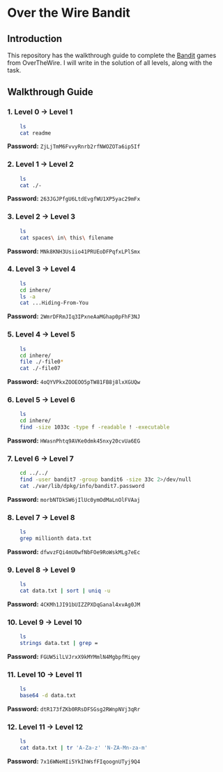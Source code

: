 # Over the Wire Bandit

## Introduction

This repository has the walkthrough guide to complete the [Bandit](https://overthewire.org/wargames/bandit/) games from OverTheWire.
I will write in the solution of all levels, along with the task.

## Walkthrough Guide

### **1. Level 0 -> Level 1**

```bash
    ls
    cat readme
```
**Password:** ```ZjLjTmM6FvvyRnrb2rfNWOZOTa6ip5If```

### **2. Level 1 -> Level 2**

```bash
    ls
    cat ./-
```
**Password:** ```263JGJPfgU6LtdEvgfWU1XP5yac29mFx```

### **3. Level 2 -> Level 3**

```bash
    ls
    cat spaces\ in\ this\ filename
```
**Password:** ```MNk8KNH3Usiio41PRUEoDFPqfxLPlSmx```

### **4. Level 3 -> Level 4**

```bash
    ls
    cd inhere/
    ls -a
    cat ...Hiding-From-You
```
**Password:** ```2WmrDFRmJIq3IPxneAaMGhap0pFhF3NJ```

### **5. Level 4 -> Level 5**

```bash
    ls
    cd inhere/
    file ./-file0*
    cat ./-file07
```
**Password:** ```4oQYVPkxZOOEOO5pTW81FB8j8lxXGUQw```

### **6. Level 5 -> Level 6**

```bash
    ls
    cd inhere/
    find -size 1033c -type f -readable ! -executable

```
**Password:** ```HWasnPhtq9AVKe0dmk45nxy20cvUa6EG```

### **7. Level 6 -> Level 7**

```bash
    cd ../../
    find -user bandit7 -group bandit6 -size 33c 2>/dev/null
    cat ./var/lib/dpkg/info/bandit7.password
```
**Password:** ```morbNTDkSW6jIlUc0ymOdMaLnOlFVAaj```

### **8. Level 7 -> Level 8**

```bash
    ls
    grep millionth data.txt
```
**Password:** ```dfwvzFQi4mU0wfNbFOe9RoWskMLg7eEc```

### **9. Level 8 -> Level 9**

```bash
    ls
    cat data.txt | sort | uniq -u
```
**Password:** ```4CKMh1JI91bUIZZPXDqGanal4xvAg0JM```

### **10. Level 9 -> Level 10**

```bash
    ls
    strings data.txt | grep =
```
**Password:** ```FGUW5ilLVJrxX9kMYMmlN4MgbpfMiqey```

### **11. Level 10 -> Level 11**

```bash
    ls
    base64 -d data.txt
```
**Password:** ```dtR173fZKb0RRsDFSGsg2RWnpNVj3qRr```

### **12. Level 11 -> Level 12**

```bash
    ls
    cat data.txt | tr 'A-Za-z' 'N-ZA-Mn-za-m'
```
**Password:** ```7x16WNeHIi5YkIhWsfFIqoognUTyj9Q4```

